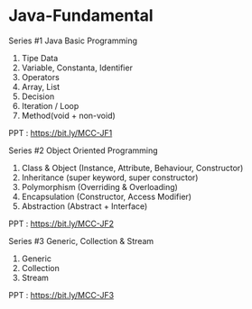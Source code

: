 # Java-Fundamental

Series #1 Java Basic Programming
1. Tipe Data
2. Variable, Constanta, Identifier
3. Operators
4. Array, List
5. Decision
6. Iteration / Loop
7. Method(void + non-void)

PPT : https://bit.ly/MCC-JF1


Series #2 Object Oriented Programming
1. Class & Object (Instance, Attribute, Behaviour, Constructor)
2. Inheritance (super keyword, super constructor)
3. Polymorphism (Overriding & Overloading)
4. Encapsulation (Constructor, Access Modifier)
5. Abstraction (Abstract + Interface)

PPT : https://bit.ly/MCC-JF2

Series #3 Generic, Collection & Stream
1. Generic
2. Collection
3. Stream

PPT : https://bit.ly/MCC-JF3
